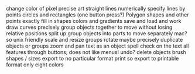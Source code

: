 
change color of pixel precise art
straight lines
numerically specify lines by points 
circles and rectangles (one button press?)
Polygon shapes and other points exactly
fill in shapes colors and gradients
save and load and work
draw curves precisely
group objects together to move without losing relative positions
split up group objects into parts to move separately
mac? so unix friendly
scale and resize groups
rotate maybe precisely
duplicate objects or groups
zoom and pan
text as an object
spell check on the text
all features through buttons; does not like menus!
undo?
delete objects
brush shapes / sizes
export to no particular format
print so export to printable format
only eight colors
